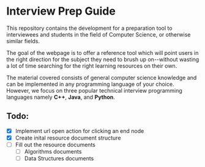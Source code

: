 # Interview Prep Guide 
This repository contains the development for a preparation tool 
to interviewees and students in the field of Computer Science, 
or otherwise similar fields. 

The goal of the webpage is to offer a reference tool which will 
point users in the right direction for the subject they need 
to brush up on--without wasting a lot of time searching for 
the right learning resources on their own.

The material covered consists of general computer science knowledge and can be implemented in any programming language 
of your choice. However, we focus on three popular technical interview programming languages namely **C++**, **Java**, and **Python**.


## Todo:
* [X] Implement url open action for clicking an end node
* [X] Create inital resource document structure
* [ ] Fill out the resource documents
    * [ ] Algorithms documents
    * [ ] Data Structures documents
